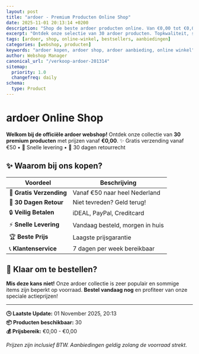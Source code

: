 ```yaml
---
layout: post
title: "ardoer - Premium Producten Online Shop"
date: 2025-11-01 20:13:14 +0200
description: "Shop de beste ardoer producten online. Van €0,00 tot €0,00. Gratis verzending, 30 dagen retour en de laagste prijsgarantie."
excerpt: "Ontdek onze selectie van 30 ardoer producten. Topkwaliteit, scherpe prijzen en snelle levering."
tags: [ardoer, shop, online-winkel, bestsellers, aanbiedingen]
categories: [webshop, producten]
keywords: "ardoer kopen, ardoer shop, ardoer aanbieding, online winkel"
author: Webshop Manager
canonical_url: "/verkoop-ardoer-201314"
sitemap:
  priority: 1.0
  changefreq: daily
schema:
  type: Product
---
```


# ardoer Online Shop

**Welkom bij de officiële ardoer webshop!** Ontdek onze collectie van **30 premium producten** 
met prijzen vanaf **€0,00**. ✨ Gratis verzending vanaf €50 • 🚚 Snelle levering • 💯 30 dagen retourrecht

## ✨ Waarom bij ons kopen?

| Voordeel | Beschrijving |
|----------|-------------|
| 🚚 **Gratis Verzending** | Vanaf €50 naar heel Nederland |
| 💯 **30 Dagen Retour** | Niet tevreden? Geld terug! |
| 🔒 **Veilig Betalen** | iDEAL, PayPal, Creditcard |
| ⚡ **Snelle Levering** | Vandaag besteld, morgen in huis |
| 🏆 **Beste Prijs** | Laagste prijsgarantie |
| 📞 **Klantenservice** | 7 dagen per week bereikbaar |

## 🎯 Klaar om te bestellen?

**Mis deze kans niet!** Onze ardoer collectie is zeer populair en sommige items zijn beperkt op voorraad. 
**Bestel vandaag nog** en profiteer van onze speciale actieprijzen!

---

**🕒 Laatste Update:** 01 November 2025, 20:13  
**📦 Producten beschikbaar:** 30  
**💰 Prijsbereik:** €0,00 - €0,00  

*Prijzen zijn inclusief BTW. Aanbiedingen geldig zolang de voorraad strekt.*
